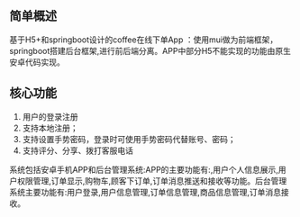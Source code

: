 ## 简单概述
基于H5+和springboot设计的coffee在线下单App ：使用mui做为前端框架，springboot搭建后台框架,进行前后端分离。APP中部分H5不能实现的功能由原生安卓代码实现。

## 核心功能
1. 用户的登录注册
2. 支持本地注册；
3. 支持设置手势密码，登录时可使用手势密码代替账号、密码；
4. 支持评分、分享、拨打客服电话

系统包括安卓手机APP和后台管理系统:APP的主要功能有:,用户个人信息展示,用户权限管理,订单显示,购物车,顾客下订单,订单消息推送和接收等功能。后台管理系统主要功能有:用户登录,用户信息管理,订单信息管理,商品信息管理,订单消息接收。
